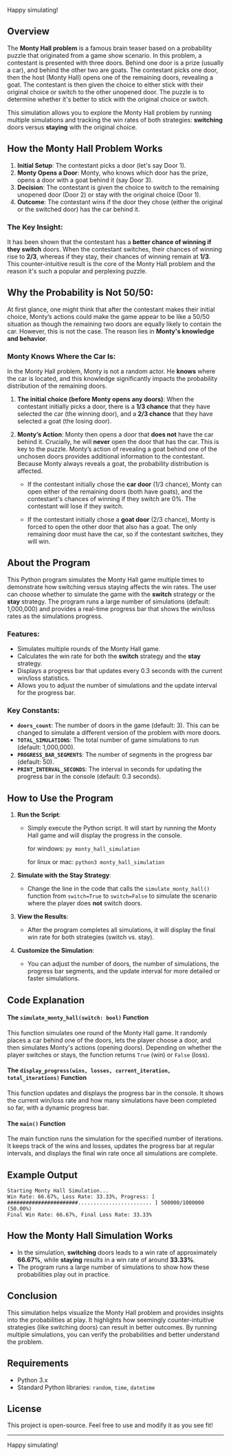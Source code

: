 
Happy simulating!

## Overview

The **Monty Hall problem** is a famous brain teaser based on a probability puzzle that originated from a game show scenario. In this problem, a contestant is presented with three doors. Behind one door is a prize (usually a car), and behind the other two are goats. The contestant picks one door, then the host (Monty Hall) opens one of the remaining doors, revealing a goat. The contestant is then given the choice to either stick with their original choice or switch to the other unopened door. The puzzle is to determine whether it's better to stick with the original choice or switch.

This simulation allows you to explore the Monty Hall problem by running multiple simulations and tracking the win rates of both strategies: **switching** doors versus **staying** with the original choice.

## How the Monty Hall Problem Works

1. **Initial Setup**: The contestant picks a door (let's say Door 1).
2. **Monty Opens a Door**: Monty, who knows which door has the prize, opens a door with a goat behind it (say Door 3).
3. **Decision**: The contestant is given the choice to switch to the remaining unopened door (Door 2) or stay with the original choice (Door 1).
4. **Outcome**: The contestant wins if the door they chose (either the original or the switched door) has the car behind it.

### The Key Insight:
It has been shown that the contestant has a **better chance of winning if they switch** doors. When the contestant switches, their chances of winning rise to **2/3**, whereas if they stay, their chances of winning remain at **1/3**. This counter-intuitive result is the core of the Monty Hall problem and the reason it's such a popular and perplexing puzzle.

## Why the Probability is Not 50/50:

At first glance, one might think that after the contestant makes their initial choice, Monty’s actions could make the game appear to be like a 50/50 situation as though the remaining two doors are equally likely to contain the car. However, this is not the case. The reason lies in **Monty's knowledge and behavior**.

### Monty Knows Where the Car Is:

In the Monty Hall problem, Monty is not a random actor. He **knows** where the car is located, and this knowledge significantly impacts the probability distribution of the remaining doors.

1. **The initial choice (before Monty opens any doors)**:
   When the contestant initially picks a door, there is a **1/3 chance** that they have selected the car (the winning door), and a **2/3 chance** that they have selected a goat (the losing door).

2. **Monty’s Action**:
   Monty then opens a door that **does not** have the car behind it. Crucially, he will **never** open the door that has the car. This is key to the puzzle. Monty’s action of revealing a goat behind one of the unchosen doors provides additional information to the contestant. Because Monty always reveals a goat, the probability distribution is affected.

   - If the contestant initially chose the **car door** (1/3 chance), Monty can open either of the remaining doors (both have goats), and the contestant's chances of winning if they switch are 0%. The contestant will lose if they switch.
   
   - If the contestant initially chose a **goat door** (2/3 chance), Monty is forced to open the other door that also has a goat. The only remaining door must have the car, so if the contestant switches, they will win.

## About the Program

This Python program simulates the Monty Hall game multiple times to demonstrate how switching versus staying affects the win rates. The user can choose whether to simulate the game with the **switch** strategy or the **stay** strategy. The program runs a large number of simulations (default: 1,000,000) and provides a real-time progress bar that shows the win/loss rates as the simulations progress.

### Features:
- Simulates multiple rounds of the Monty Hall game.
- Calculates the win rate for both the **switch** strategy and the **stay** strategy.
- Displays a progress bar that updates every 0.3 seconds with the current win/loss statistics.
- Allows you to adjust the number of simulations and the update interval for the progress bar.

### Key Constants:
- **`doors_count`**: The number of doors in the game (default: 3). This can be changed to simulate a different version of the problem with more doors.
- **`TOTAL_SIMULATIONS`**: The total number of game simulations to run (default: 1,000,000).
- **`PROGRESS_BAR_SEGMENTS`**: The number of segments in the progress bar (default: 50).
- **`PRINT_INTERVAL_SECONDS`**: The interval in seconds for updating the progress bar in the console (default: 0.3 seconds).

## How to Use the Program

1. **Run the Script**:
   - Simply execute the Python script. It will start by running the Monty Hall game and will display the progress in the console.
   
        for windows: 
            ```
            py monty_hall_simulation
            ```

        for linux or mac: 
            ```
            python3 monty_hall_simulation
            ```

2. **Simulate with the Stay Strategy**:
   - Change the line in the code that calls the `simulate_monty_hall()` function from `switch=True` to `switch=False` to simulate the scenario where the player does **not** switch doors.

3. **View the Results**:
   - After the program completes all simulations, it will display the final win rate for both strategies (switch vs. stay).

4. **Customize the Simulation**:
   - You can adjust the number of doors, the number of simulations, the progress bar segments, and the update interval for more detailed or faster simulations.

## Code Explanation

#### The `simulate_monty_hall(switch: bool)` Function
This function simulates one round of the Monty Hall game. It randomly places a car behind one of the doors, lets the player choose a door, and then simulates Monty's actions (opening doors). Depending on whether the player switches or stays, the function returns `True` (win) or `False` (loss).

#### The `display_progress(wins, losses, current_iteration, total_iterations)` Function
This function updates and displays the progress bar in the console. It shows the current win/loss rate and how many simulations have been completed so far, with a dynamic progress bar.

#### The `main()` Function
The main function runs the simulation for the specified number of iterations. It keeps track of the wins and losses, updates the progress bar at regular intervals, and displays the final win rate once all simulations are complete.

## Example Output

```
Starting Monty Hall Simulation...
Win Rate: 66.67%, Loss Rate: 33.33%, Progress: [ #######################........................ ] 500000/1000000 (50.00%)
Final Win Rate: 66.67%, Final Loss Rate: 33.33%
```

## How the Monty Hall Simulation Works

- In the simulation, **switching** doors leads to a win rate of approximately **66.67%**, while **staying** results in a win rate of around **33.33%**.
- The program runs a large number of simulations to show how these probabilities play out in practice.

## Conclusion

This simulation helps visualize the Monty Hall problem and provides insights into the probabilities at play. It highlights how seemingly counter-intuitive strategies (like switching doors) can result in better outcomes. By running multiple simulations, you can verify the probabilities and better understand the problem.

## Requirements

- Python 3.x
- Standard Python libraries: `random`, `time`, `datetime`

## License

This project is open-source. Feel free to use and modify it as you see fit!

---

Happy simulating!